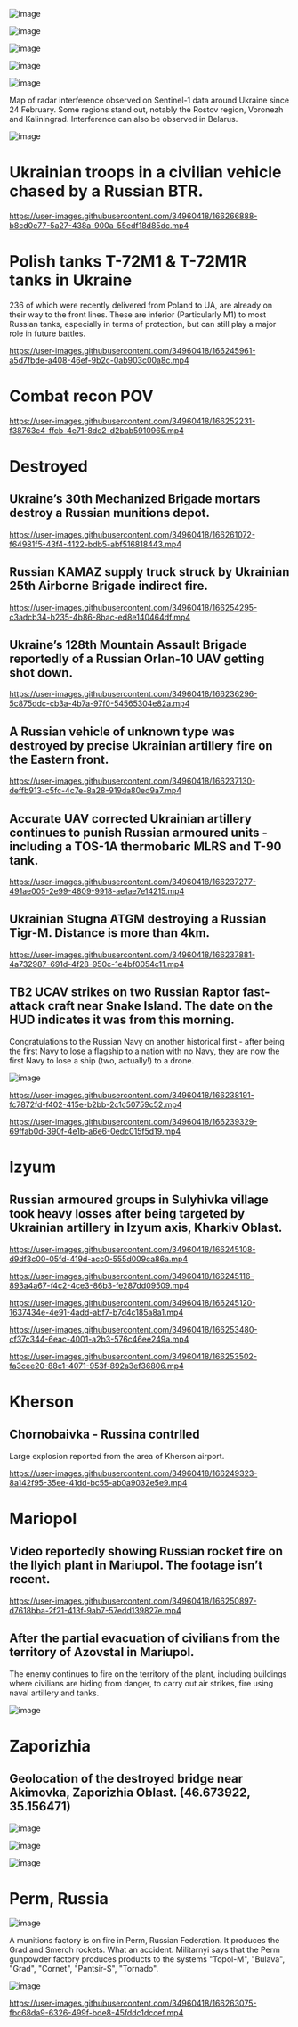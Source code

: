 ![image](https://user-images.githubusercontent.com/34960418/166244759-cdcde6d1-eb83-4436-b8a0-8b3fc8b89d83.png)

![image](https://user-images.githubusercontent.com/34960418/166249538-03b9ac43-8216-4035-b362-8588e9c9b1fa.png)

![image](https://user-images.githubusercontent.com/34960418/166260215-7e0b65fa-471b-41b2-8750-5c2adff03690.png)

![image](https://user-images.githubusercontent.com/34960418/166260247-f609eccc-b76a-483f-804b-0a9d1fb0b81f.png)

![image](https://user-images.githubusercontent.com/34960418/166260569-237eb688-3eb2-4a9a-b823-3f67ac88f90c.png)


Map of radar interference observed on Sentinel-1 data around Ukraine since 24 February. Some regions stand out, notably the Rostov region, Voronezh and Kaliningrad. Interference can also be observed in Belarus. 

![image](https://user-images.githubusercontent.com/34960418/166249687-2c8eba4e-28c5-4488-9b41-c38101b966ef.png)


# Ukrainian troops in a civilian vehicle chased by a Russian BTR.

https://user-images.githubusercontent.com/34960418/166266888-b8cd0e77-5a27-438a-900a-55edf18d85dc.mp4


# Polish tanks T-72M1 & T-72M1R tanks in Ukraine

236 of which were recently delivered from Poland to UA, are already on their way to the front lines. These are inferior (Particularly M1) to most Russian tanks, especially in terms of protection, but can still play a major role in future battles.

https://user-images.githubusercontent.com/34960418/166245961-a5d7fbde-a408-46ef-9b2c-0ab903c00a8c.mp4


# Combat recon POV

https://user-images.githubusercontent.com/34960418/166252231-f38763c4-ffcb-4e71-8de2-d2bab5910965.mp4


# Destroyed

## Ukraine’s 30th Mechanized Brigade mortars destroy a Russian munitions depot. 

https://user-images.githubusercontent.com/34960418/166261072-f64981f5-43f4-4122-bdb5-abf516818443.mp4


## Russian KAMAZ supply truck struck by Ukrainian 25th Airborne Brigade indirect fire.

https://user-images.githubusercontent.com/34960418/166254295-c3adcb34-b235-4b86-8bac-ed8e140464df.mp4


## Ukraine’s 128th Mountain Assault Brigade reportedly of a Russian Orlan-10 UAV getting shot down. 

https://user-images.githubusercontent.com/34960418/166236296-5c875ddc-cb3a-4b7a-97f0-54565304e82a.mp4


## A Russian vehicle of unknown type was destroyed by precise Ukrainian artillery fire on the Eastern front.

https://user-images.githubusercontent.com/34960418/166237130-deffb913-c5fc-4c7e-8a28-919da80ed9a7.mp4


## Accurate UAV corrected Ukrainian artillery continues to punish Russian armoured units - including a TOS-1A thermobaric MLRS and T-90 tank.

https://user-images.githubusercontent.com/34960418/166237277-491ae005-2e99-4809-9918-ae1ae7e14215.mp4


## Ukrainian Stugna ATGM destroying a Russian Tigr-M. Distance is more than 4km.

https://user-images.githubusercontent.com/34960418/166237881-4a732987-691d-4f28-950c-1e4bf0054c11.mp4


## TB2 UCAV strikes on two Russian Raptor fast-attack craft near Snake Island. The date on the HUD indicates it was from this morning.

Congratulations to the Russian Navy on another historical first - after being the first Navy to lose a flagship to a nation with no Navy, they are now the first Navy to lose a ship (two, actually!) to a drone.

![image](https://user-images.githubusercontent.com/34960418/166239126-33dad46a-6730-444c-b59e-63fd0c6bc3e0.png)

https://user-images.githubusercontent.com/34960418/166238191-fc7872fd-f402-415e-b2bb-2c1c50759c52.mp4

https://user-images.githubusercontent.com/34960418/166239329-69ffab0d-390f-4e1b-a6e6-0edc015f5d19.mp4


# Izyum

## Russian armoured groups in Sulyhivka village took heavy losses after being targeted by Ukrainian artillery in Izyum axis, Kharkiv Oblast.

https://user-images.githubusercontent.com/34960418/166245108-d9df3c00-05fd-419d-acc0-555d009ca86a.mp4

https://user-images.githubusercontent.com/34960418/166245116-893a4a67-f4c2-4ce3-86b3-fe287dd09509.mp4

https://user-images.githubusercontent.com/34960418/166245120-1637434e-4e91-4add-abf7-b7d4c185a8a1.mp4

https://user-images.githubusercontent.com/34960418/166253480-cf37c344-6eac-4001-a2b3-576c46ee249a.mp4

https://user-images.githubusercontent.com/34960418/166253502-fa3cee20-88c1-4071-953f-892a3ef36806.mp4



# Kherson

## Chornobaivka - Russina contrlled

Large explosion reported from the area of Kherson airport. 

https://user-images.githubusercontent.com/34960418/166249323-8a142f95-35ee-41dd-bc55-ab0a9032e5e9.mp4


# Mariopol

## Video reportedly showing Russian rocket fire on the Ilyich plant in Mariupol. The footage isn’t recent. 

https://user-images.githubusercontent.com/34960418/166250897-d7618bba-2f21-413f-9ab7-57edd139827e.mp4


## After the partial evacuation of civilians from the territory of Azovstal in Mariupol. 

The enemy continues to fire on the territory of the plant, including buildings where civilians are hiding from danger, to carry out air strikes, fire using naval artillery and tanks.

![image](https://user-images.githubusercontent.com/34960418/166303922-133b5cde-629e-4ffd-9790-4f1c0adddfc6.png)


# Zaporizhia

## Geolocation of the destroyed bridge near Akimovka,  Zaporizhia Oblast. (46.673922, 35.156471)

![image](https://user-images.githubusercontent.com/34960418/166248891-1277cb90-e287-4cfa-8e0b-fd4c4887ceea.png)

![image](https://user-images.githubusercontent.com/34960418/166248877-dbb164cb-903b-4746-92dc-2f0dbdd1e2e0.png)

![image](https://user-images.githubusercontent.com/34960418/166248901-1edd7919-b98d-4a22-8d2e-d6a67d957011.png)



# Perm, Russia

![image](https://user-images.githubusercontent.com/34960418/166262621-02c8dcf1-c525-4d69-adcb-6683541a9227.png)

A munitions factory is on fire in Perm, Russian Federation. It produces the Grad and Smerch rockets. What an accident. Militarnyi says that the Perm gunpowder factory produces products to the systems "Topol-M", "Bulava", "Grad", "Cornet", "Pantsir-S", "Tornado".

![image](https://user-images.githubusercontent.com/34960418/166262503-7878a137-17e3-48a4-9b57-b1ee54ecdc8e.png)

https://user-images.githubusercontent.com/34960418/166263075-fbc68da9-6326-499f-bde8-45fddc1dccef.mp4



